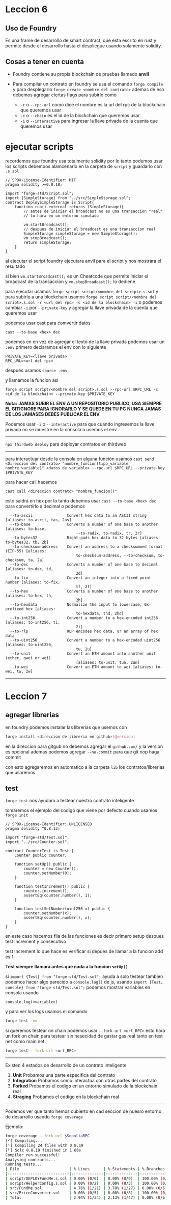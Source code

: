 # Leccion 6

## Uso de Foundry

Es una frame de desarrollo de smart contract, que esta escrito en rust y permite desde el desarrollo hasta el despliegue usando solamente solidity.

## Cosas a tener en cuenta

- Foundry contiene su propia blockchain de pruebas llamado **anvil**

- Para compilar un contrato en foundry se usa el comando `forge compile` y para desplegarlo `forge create <nombre del contrato>` ademas de eso debemos agregar ciertas flags para subirlo como 
  
  - `-r` o `--rpc-url` como dice el nombre es la url del rpc de la blockchain que queremos usar
  - `-c` o `--chain` es el id de la blockchain que queremos usar
  - `-i` o `--interactive` para ingresar la llave privada de la cuenta que queremos usar

# ejecutar scripts

recordemos que foundry usa totalmente solidity por lo tanto podemos usar los scripts debemoos alamcenarlo en la carpeta de `script` y guardarlo con `.s.sol` 

```solidity
// SPDX-License-Identifier: MIT
pragma solidity >=0.8.18;

import "forge-std/Script.sol";
import {SimpleStorage} from "../src/SimpleStorage.sol";
contract DeploySimpleStorage is Script{
    function run() external returns (SimpleStorage){
        // antes de iniciar el broadcast no es una transaccion "real"
        // lo hara en un entorno simulado

        vm.startBroadcast();
        // despues de iniciar el broadcast es una transaccion real
        SimpleStorage simpleStorage = new SimpleStorage();
        vm.stopBroadcast();
        return simpleStorage;
    }
}
```

al ejecutar el script foundry ejecutara anvil para el script y nos mostrara el resultado

si bien `vm.startBroadcast();` es un Cheatcode que permite iniciar el broadcast de la transaccion y `vm.stopBroadcast();` lo dediene 

para ejecutar usamos `forge script script/<nombre del script>.s.sol` y para subirlo a una blockchain usamos `forge script script/<nombre del script>.s.sol -r <url del rpc> -c <id de la blockchain> -i`
o podemos cambiar `-i` por `--private-key` y agregar la llave privada de la cuenta que queremos usar

podemos usar cast para comvertir datos 

`cast --to-base <hex> dec `

podemos en en vez de agregar el texto de la llave privada podemos usar un `.env`
primero declaramos el env con lo siguiente 

```env
PRIVATE_KEY=<llave privada>
RPC_URL=<url del rpc>
```

después usamos `source .env`

y llamamos la funcion asi 

`forge script script/<nombre del script>.s.sol --rpc-url $RPC_URL -c <id de la blockchain> --private-key $PRIVATE_KEY`

**Nota:** **JAMAS SUBIR EL ENV A UN REPOSITORIO PUBLICO, USA SIEMPRE EL GITIGNORE PARA IGNORARLO Y SE QUEDE EN TU PC**
**NUNCA JAMAS DE LOS JAMASES DEBES PUBLICAR EL ENV**

Podemos usar `-i` o `--interactive` para que cuando ingresemos la llave privada no se muestre en la consola o usemos el env

---

`npx thirdweb deploy`
para deployar contratos en thirdweb 

---

para interactuar desde la consola en alguna función usamos 
`cast send <Direccion del contrato> "nombre_funcion(tipo_variable nombre_variable)" <datos de variable> --rpc-url $RPC_URL --private-key $PRIVATE_KEY`

para hacer call hacemos 

`cast call <direccion contrato> "nombre_funcion()"`

esto saldrá en hex por lo tanto debemos usar `cast --to-base <hex> dec` para convertirlo a decimal o podemos 

```
  --to-ascii               Convert hex data to an ASCII string [aliases: to-ascii, tas, 2as]
  --to-base                Converts a number of one base to another [aliases: to-base,
                               --to-radix, to-radix, tr, 2r]
  --to-bytes32             Right-pads hex data to 32 bytes [aliases: to-bytes32, tb, 2b]
  --to-checksum-address    Convert an address to a checksummed format (EIP-55) [aliases:
                               to-checksum-address, --to-checksum, to-checksum, ta, 2a]
  --to-dec                 Converts a number of one base to decimal [aliases: to-dec, td,
                               2d]
  --to-fix                 Convert an integer into a fixed point number [aliases: to-fix,
                               tf, 2f]
  --to-hex                 Converts a number of one base to another [aliases: to-hex, th,
                               2h]
  --to-hexdata             Normalize the input to lowercase, 0x-prefixed hex [aliases:
                               to-hexdata, thd, 2hd]
  --to-int256              Convert a number to a hex-encoded int256 [aliases: to-int256, ti,
                               2i]
  --to-rlp                 RLP encodes hex data, or an array of hex data
  --to-uint256             Convert a number to a hex-encoded uint256 [aliases: to-uint256,
                               tu, 2u]
  --to-unit                Convert an ETH amount into another unit (ether, gwei or wei)
                               [aliases: to-unit, tun, 2un]
  --to-wei                 Convert an ETH amount to wei [aliases: to-wei, tw, 2w]
```

-------

# Leccion 7

## agregar librerias

en foundry podemos instalar las librerias que usemos con

```bash
forge install <direccion de libreria en github>[@version] 
```

en la direccion para gitgub no debemos agregar el `github.com/` y la version es opcional ademas podemos agregar `--no-commit` para que git nop haga commit

con esto agregaremos en automatico a la carpeta `lib` los contratos/librerias que usaremos

## test

`forge test` nos ayudara a testear nuestro contrato inteligente 

tomaremos el ejemplo del codigo que viene por defecto cuando usamos `forge init`

```solidity
// SPDX-License-Identifier: UNLICENSED
pragma solidity ^0.8.13;

import "forge-std/Test.sol";
import "../src/Counter.sol";

contract CounterTest is Test {
    Counter public counter;

    function setUp() public {
        counter = new Counter();
        counter.setNumber(0);
    }

    function testIncrement() public {
        counter.increment();
        assertEq(counter.number(), 1);
    }

    function testSetNumber(uint256 x) public {
        counter.setNumber(x);
        assertEq(counter.number(), x);
    }
}
```

en este caso hacemos fila de las funciones es decir primero setup despues test increment y consecutivo

test increment lo que hace es verificar si depues de llamar a la funcion add es 1

**Test siempre llamara antes que nada a la funcion `setUp()`** 

si `import {Test} from "forge-std/Test.sol";` ayuda a solo testear tambien podemos hacer algo parecido a `console.log()` de js, usando `import {Test, console} from "forge-std/Test.sol";` podemos mostrar variables en consola usando

```solidity
console.log(<variable>)
```

y para ver los logs usamos el comando 

```bash
forge test -vv
```

si queremos testear on chain podemos usar `--fork-url <url_RPC>` esto hara un fork on chain para testear sin nesecidad de gastar gas real tanto en test net como main net

```bash
forge test --fork-url <url_RPC>
```


---
Existen 4 estados de desarrollo de un contrato inteligente

1) **Unit** Probamos una parte especifica del contrato
2) **Integration** Probamos como interactua con otras partes del contrato
3) **Forked** Probamos el codigo en un entorno simulado de la blockchain real
4) **Straging** Probamos el codigo en la blockchain real

---

Podemos ver que tanto hemos cubierto en cad seccion de nuesro entorno de desarrollo usando `forge coverage`

Ejemplo:

```bash
forge coverage --fork-url $SepoliaRPC
[⠊] Compiling...
[⠑] Compiling 24 files with 0.8.19
[⠃] Solc 0.8.19 finished in 1.60s
Compiler run successful!
Analysing contracts...
Running tests...
| File                      | % Lines      | % Statements | % Branches    | % Funcs      |
|---------------------------|--------------|--------------|---------------|--------------|
| script/DEPLOYFundMe.s.sol | 0.00% (0/6)  | 0.00% (0/9)  | 100.00% (0/0) | 0.00% (0/1)  |
| script/HelperConfig.s.sol | 0.00% (0/2)  | 0.00% (0/3)  | 100.00% (0/0) | 0.00% (0/2)  |
| src/FundMe.sol            | 4.76% (1/21) | 3.70% (1/27) | 0.00% (0/6)   | 12.50% (1/8) |
| src/PriceConverter.sol    | 0.00% (0/5)  | 0.00% (0/8)  | 100.00% (0/0) | 0.00% (0/2)  |
| Total                     | 2.94% (1/34) | 2.13% (1/47) | 0.00% (0/6)   | 7.69% (1/13) |
```
